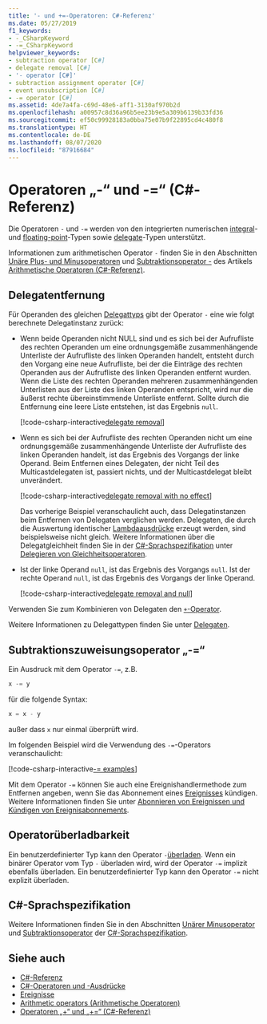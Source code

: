 ```yaml
---
title: '- und +=-Operatoren: C#-Referenz'
ms.date: 05/27/2019
f1_keywords:
- -_CSharpKeyword
- -=_CSharpKeyword
helpviewer_keywords:
- subtraction operator [C#]
- delegate removal [C#]
- '- operator [C#]'
- subtraction assignment operator [C#]
- event unsubscription [C#]
- -= operator [C#]
ms.assetid: 4de7a4fa-c69d-48e6-aff1-3130af970b2d
ms.openlocfilehash: a00957c8d36a96b5ee23b9e5a309b6139b33fd36
ms.sourcegitcommit: ef50c99928183a0bba75e07b9f22895cd4c480f8
ms.translationtype: HT
ms.contentlocale: de-DE
ms.lasthandoff: 08/07/2020
ms.locfileid: "87916684"
---
```

# <a name="--and---operators-c-reference"></a>Operatoren „-“ und -=“ (C#-Referenz)

Die Operatoren `-` und `-=` werden von den integrierten numerischen [integral](../builtin-types/integral-numeric-types.md)- und [floating-point](../builtin-types/floating-point-numeric-types.md)-Typen sowie [delegate](../builtin-types/reference-types.md#the-delegate-type)-Typen unterstützt.

Informationen zum arithmetischen Operator `-` finden Sie in den Abschnitten [Unäre Plus- und Minusoperatoren](arithmetic-operators.md#unary-plus-and-minus-operators) und [Subtraktionsoperator -](arithmetic-operators.md#subtraction-operator--) des Artikels [Arithmetische Operatoren (C#-Referenz)](arithmetic-operators.md).

## <a name="delegate-removal"></a>Delegatentfernung

Für Operanden des gleichen [Delegattyps](../builtin-types/reference-types.md#the-delegate-type) gibt der Operator `-` eine wie folgt berechnete Delegatinstanz zurück:

- Wenn beide Operanden nicht NULL sind und es sich bei der Aufrufliste des rechten Operanden um eine ordnungsgemäße zusammenhängende Unterliste der Aufrufliste des linken Operanden handelt, entsteht durch den Vorgang eine neue Aufrufliste, bei der die Einträge des rechten Operanden aus der Aufrufliste des linken Operanden entfernt wurden. Wenn die Liste des rechten Operanden mehreren zusammenhängenden Unterlisten aus der Liste des linken Operanden entspricht, wird nur die äußerst rechte übereinstimmende Unterliste entfernt. Sollte durch die Entfernung eine leere Liste entstehen, ist das Ergebnis `null`.

  [!code-csharp-interactive[delegate removal](snippets/shared/SubtractionOperator.cs#DelegateRemoval)]

- Wenn es sich bei der Aufrufliste des rechten Operanden nicht um eine ordnungsgemäße zusammenhängende Unterliste der Aufrufliste des linken Operanden handelt, ist das Ergebnis des Vorgangs der linke Operand. Beim Entfernen eines Delegaten, der nicht Teil des Multicastdelegaten ist, passiert nichts, und der Multicastdelegat bleibt unverändert.

  [!code-csharp-interactive[delegate removal with no effect](snippets/shared/SubtractionOperator.cs#DelegateRemovalNoChange)]

  Das vorherige Beispiel veranschaulicht auch, dass Delegatinstanzen beim Entfernen von Delegaten verglichen werden. Delegaten, die durch die Auswertung identischer [Lambdaausdrücke](../../programming-guide/statements-expressions-operators/lambda-expressions.md) erzeugt werden, sind beispielsweise nicht gleich. Weitere Informationen über die Delegatgleichheit finden Sie in der [C#-Sprachspezifikation](~/_csharplang/spec/introduction.md) unter [Delegieren von Gleichheitsoperatoren](~/_csharplang/spec/expressions.md#delegate-equality-operators).

- Ist der linke Operand `null`, ist das Ergebnis des Vorgangs `null`. Ist der rechte Operand `null`, ist das Ergebnis des Vorgangs der linke Operand.

  [!code-csharp-interactive[delegate removal and null](snippets/shared/SubtractionOperator.cs#DelegateRemovalAndNull)]

Verwenden Sie zum Kombinieren von Delegaten den [`+`-Operator](addition-operator.md#delegate-combination).

Weitere Informationen zu Delegattypen finden Sie unter [Delegaten](../../programming-guide/delegates/index.md).

## <a name="subtraction-assignment-operator--"></a>Subtraktionszuweisungsoperator „-=“

Ein Ausdruck mit dem Operator `-=`, z.B.

```csharp
x -= y
```

für die folgende Syntax:

```csharp
x = x - y
```

außer dass `x` nur einmal überprüft wird.

Im folgenden Beispiel wird die Verwendung des `-=`-Operators veranschaulicht:

[!code-csharp-interactive[-= examples](snippets/shared/SubtractionOperator.cs#SubtractAndAssign)]

Mit dem Operator `-=` können Sie auch eine Ereignishandlermethode zum Entfernen angeben, wenn Sie das Abonnement eines [Ereignisses](../keywords/event.md) kündigen. Weitere Informationen finden Sie unter [Abonnieren von Ereignissen und Kündigen von Ereignisabonnements](../../programming-guide/events/how-to-subscribe-to-and-unsubscribe-from-events.md).

## <a name="operator-overloadability"></a>Operatorüberladbarkeit

Ein benutzerdefinierter Typ kann den Operator `-`[überladen](operator-overloading.md). Wenn ein binärer Operator vom Typ `-` überladen wird, wird der Operator `-=` implizit ebenfalls überladen. Ein benutzerdefinierter Typ kann den Operator `-=` nicht explizit überladen.

## <a name="c-language-specification"></a>C#-Sprachspezifikation

Weitere Informationen finden Sie in den Abschnitten [Unärer Minusoperator](~/_csharplang/spec/expressions.md#unary-minus-operator) und [Subtraktionsoperator](~/_csharplang/spec/expressions.md#subtraction-operator) der [C#-Sprachspezifikation](~/_csharplang/spec/introduction.md).

## <a name="see-also"></a>Siehe auch

- [C#-Referenz](../index.md)
- [C#-Operatoren und -Ausdrücke](index.md)
- [Ereignisse](../../programming-guide/events/index.md)
- [Arithmetic operators (Arithmetische Operatoren)](arithmetic-operators.md)
- [Operatoren „+“ und „+=“ (C#-Referenz)](addition-operator.md)
